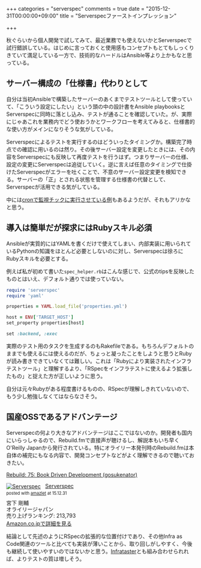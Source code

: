 +++
categories = "serverspec"
comments = true
date = "2015-12-31T00:00:00+09:00"
title = "Serverspecファーストインプレッション"

+++

秋ぐらいから個人開発で試してみて、最近業務でも使えないかとServerspecで試行錯誤している。はじめに言っておくと使用感もコンセプトもとてもしっくりきていて満足している一方で、技術的なハードルはAnsible等より上かもなと思っている。

## サーバー構成の「仕様書」代わりとして

自分は当初Ansibleで構築したサーバーのあくまでテストツールとして使っていて、「こういう設定にしたい」という頭の中の設計書をAnsible playbooksとServerspecに同時に落とし込み、テストが通ることを確認していた。が、実際にじゃあこれを業務内でどう使おうかとワークフローを考えてみると、仕様書的な使い方がメインになりそうな気がしている。

Serverspecによるテストを実行するのはどういったタイミングか。構築完了時点での確認に用いるのは然り。その後サーバー設定を変更したときには、その内容をServerspecにも反映して再度テストを行うはず。つまりサーバーの仕様、設定の変更にServerspecは追従していく。逆に言えば任意のタイミングで仕掛けたServerspecがエラーを吐くことで、不意のサーバー設定変更を検知できる。サーバーの「正」とされる状態を管理する仕様書の代替として、Serverspecが活用できる気がしている。

中には[cronで監視チックに実行させている例](http://blog.kenjiskywalker.org/blog/2013/09/20/serverspec-with-cron/)もあるようだが、それもアリかなと思う。

## 導入は簡単だが探求にはRubyスキル必須

Ansibleが実質的にはYAMLを書くだけで使えてしまい、内部実装に用いられているPythonの知識をほとんど必要としないのに対し、Serverspecは徐ろにRubyスキルを必要とする。

例えば私が初めて書いた`spec_helper.rb`はこんな感じで、公式のtipsを反映したものとはいえ、デフォルト通りでは使っていない。

```ruby
require 'serverspec'
require 'yaml'

properties = YAML.load_file('properties.yml')

host = ENV['TARGET_HOST']
set_property properties[host]

set :backend, :exec
```

実際のテスト用のタスクを生成するのもRakefileである。もちろんデフォルトのままでも使えるには使えるのだが、ちょっと凝ったことをしようと思うとRubyが読み書きできていなくては難しい。これは「Rubyにより実装されたインフラテストツール」と理解するより、「RSpecをインフラテストに使えるよう拡張したもの」と捉えた方が正しいように思う。

自分は元々Rubyがある程度書けるものの、RSpecが理解しきれていないので、もう少し勉強しなくてはならなさそう。

## 国産OSSであるアドバンテージ

Serverspecの何より大きなアドバンテージはここではないのか。開発者も国内にいらっしゃるので、Rebuild.fmで直接声が聴けるし、解説本もいち早くO'Reilly Japanから発行されている。特にオライリー本発刊時のRebuild.fmは本自体の補完にもなる内容で、開発コンセプトなどがよく理解できるので聴いておきたい。

[Rebuild: 75: Book Driven Development (gosukenator)](http://rebuild.fm/75/)

<div class="amazlet-box" style="margin-bottom:0px;"><div class="amazlet-image" style="float:left;margin:0px 12px 1px 0px;"><a href="http://www.amazon.co.jp/exec/obidos/ASIN/4873117097/diary081213-22/ref=nosim/" name="amazletlink" target="_blank"><img src="http://ecx.images-amazon.com/images/I/51P6qVOPALL._SL160_.jpg" alt="Serverspec" style="border: none;" /></a></div><div class="amazlet-info" style="line-height:120%; margin-bottom: 10px"><div class="amazlet-name" style="margin-bottom:10px;line-height:120%"><a href="http://www.amazon.co.jp/exec/obidos/ASIN/4873117097/diary081213-22/ref=nosim/" name="amazletlink" target="_blank">Serverspec</a><div class="amazlet-powered-date" style="font-size:80%;margin-top:5px;line-height:120%">posted with <a href="http://www.amazlet.com/" title="amazlet" target="_blank">amazlet</a> at 15.12.31</div></div><div class="amazlet-detail">宮下 剛輔 <br />オライリージャパン <br />売り上げランキング: 213,793<br /></div><div class="amazlet-sub-info" style="float: left;"><div class="amazlet-link" style="margin-top: 5px"><a href="http://www.amazon.co.jp/exec/obidos/ASIN/4873117097/diary081213-22/ref=nosim/" name="amazletlink" target="_blank">Amazon.co.jpで詳細を見る</a></div></div></div><div class="amazlet-footer" style="clear: left"></div></div>

結論として先述のようにRSpecの拡張的な位置付けであり、その他Infra as Code関連のツールと比べても実装が薄いことから、取り回しがしやすく、今後も継続して使いやすいのではないかと思う。[Infrataster](https://github.com/ryotarai/infrataster)とも組み合わせられれば、よりテストの質は増しそう。

